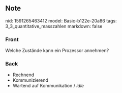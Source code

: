 ## Note
nid: 1591265463412
model: Basic-b122e-20a86
tags: 3_3_quantitative_masszahlen
markdown: false

### Front
Welche Zustände kann ein Prozessor annehmen?

### Back
<ul>
  <li>Rechnend
  <li>Kommunizierend
  <li>Wartend auf Kommunikation / <i>idle</i>
</ul>
